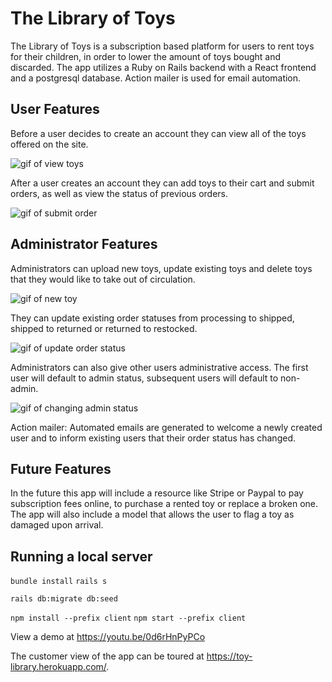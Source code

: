 # The Library of Toys

The Library of Toys is a subscription based platform for users to rent toys for their children, in order to lower the amount of toys bought and discarded. The app utilizes a Ruby on Rails backend with a React frontend and a postgresql database. Action mailer is used for email automation.   

## User Features

Before a user decides to create an account they can view all of the toys offered on the site.

![gif of view toys](https://media.giphy.com/media/OAltdMbWjkPljaPK1R/giphy.gif)

 After a user creates an account they can add toys to their cart and submit orders, as well as view the status of previous orders.

 ![gif of submit order](https://media.giphy.com/media/O6SvIr2AK9EGL2MVet/giphy.gif) 

## Administrator Features

Administrators can upload new toys, update existing toys and delete toys that they would like to take out of circulation.

![gif of new toy](https://media.giphy.com/media/i7jgwkIQBuMGsCTQ1S/giphy.gif)

They can update existing order statuses from processing to shipped, shipped to returned or returned to restocked.

![gif of update order status](https://media.giphy.com/media/5M7CTpPRQ6djwG4BsX/giphy.gif)

 Administrators can also give other users administrative access. The first user will default to admin status, subsequent users will default to non-admin.

 ![gif of changing admin status](https://media.giphy.com/media/xieqL8H6JqZgCf279V/giphy.gif)

Action mailer: 
Automated emails are generated to welcome a newly created user and to inform existing users that their order status has changed. 

## Future Features

In the future this app will include a resource like Stripe or Paypal to pay subscription fees online, to purchase a rented toy or replace a broken one. The app will also include a model that allows the user to flag a toy as damaged upon arrival. 

## Running a local server

```bundle install```
```rails s```

```rails db:migrate db:seed```

```npm install --prefix client```
```npm start --prefix client```

View a demo at https://youtu.be/0d6rHnPyPCo

The customer view of the app can be toured at https://toy-library.herokuapp.com/.

